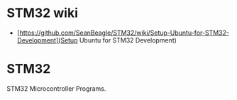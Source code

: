 # STM32 wiki
- [https://github.com/SeanBeagle/STM32/wiki/Setup-Ubuntu-for-STM32-Development](Setup Ubuntu for STM32 Development)
# STM32
STM32 Microcontroller Programs.
